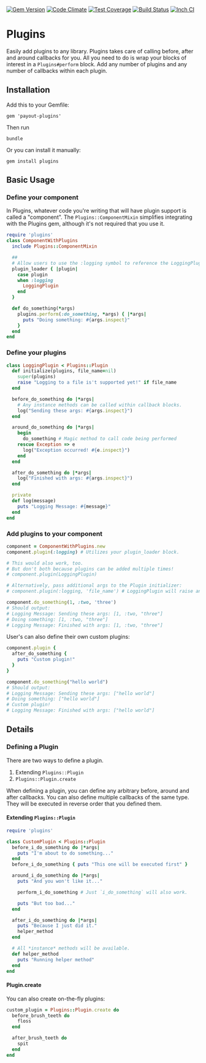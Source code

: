 [![Gem Version](https://badge.fury.io/rb/payout-plugins.svg)](http://badge.fury.io/rb/payout-plugins) [![Code Climate](https://codeclimate.com/github/payout/plugins/badges/gpa.svg)](https://codeclimate.com/github/payout/plugins) [![Test Coverage](https://codeclimate.com/github/payout/plugins/badges/coverage.svg)](https://codeclimate.com/github/payout/plugins) [![Build Status](https://semaphoreapp.com/api/v1/projects/0d4247ed-8481-4df7-b0db-6e35e7dd4158/365369/shields_badge.svg)](https://semaphoreapp.com/payout/plugins--2) [![Inch CI](http://inch-ci.org/github/payout/plugins.png)](http://inch-ci.org/github/payout/plugins)


# Plugins

Easily add plugins to any library. Plugins takes care of calling before, after
and around callbacks for you. All you need to do is wrap your blocks of interest
in a `Plugins#perform` block. Add any number of plugins and any number of callbacks
within each plugin.

## Installation

Add this to your Gemfile:

```
gem 'payout-plugins'
```

Then run

```
bundle
```

Or you can install it manually:

```
gem install plugins
```

## Basic Usage

### Define your component
In Plugins, whatever code you're writing that will have plugin support is called a "component". The `Plugins::ComponentMixin` simplifies integrating with the Plugins gem, although it's not required that you use it.

```ruby
require 'plugins'
class ComponentWithPlugins
  include Plugins::ComponentMixin

  ##
  # Allow users to use the :logging symbol to reference the LoggingPlugin
  plugin_loader { |plugin|
    case plugin
    when :logging
      LoggingPlugin
    end
  }

  def do_something(*args)
    plugins.perform(:do_something, *args) { |*args|
      puts "Doing something: #{args.inspect}"
    }
  end
end
```

### Define your plugins

```ruby
class LoggingPlugin < Plugins::Plugin
  def initialize(plugins, file_name=nil)
    super(plugins)
    raise "Logging to a file is't supported yet!" if file_name
  end

  before_do_something do |*args|
    # Any instance methods can be called within callback blocks.
    log("Sending these args: #{args.inspect}")
  end

  around_do_something do |*args|
    begin
      do_something # Magic method to call code being performed
    rescue Exception => e
      log("Exception occurred! #{e.inspect}")
    end
  end

  after_do_something do |*args|
    log("Finished with args: #{args.inspect}")
  end

  private
  def log(message)
    puts "Logging Message: #{message}"
  end
end
```

### Add plugins to your component

```ruby
component = ComponentWithPlugins.new
component.plugin(:logging) # Utilizes your plugin_loader block.

# This would also work, too.
# But don't both because plugins can be added multiple times!
# component.plugin(LoggingPlugin)

# Alternatively, pass additional args to the Plugin initializer:
# component.plugin(:logging, 'file_name') # LoggingPlugin will raise an exception

component.do_something(1, :two, 'three')
# Should output:
# Logging Message: Sending these args: [1, :two, "three"]
# Doing something: [1, :two, "three"]
# Logging Message: Finished with args: [1, :two, "three"]
```

User's can also define their own custom plugins:

```ruby
component.plugin {
  after_do_something {
    puts "Custom plugin!"
  }
}

component.do_something("hello world")
# Should output:
# Logging Message: Sending these args: ["hello world"]
# Doing something: ["hello world"]
# Custom plugin!
# Logging Message: Finished with args: ["hello world"]
```

## Details

### Defining a Plugin

There are two ways to define a plugin.
  1. Extending `Plugins::Plugin`
  2. `Plugins::Plugin.create`

When defining a plugin, you can define any arbitrary before, around and after callbacks.
You can also define multiple callbacks of the same type. They will be executed in reverse order
that you defined them.

#### Extending `Plugins::Plugin`

```ruby
require 'plugins'

class CustomPlugin < Plugins::Plugin
  before_i_do_something do |*args|
    puts "I'm about to do something..."
  end
  before_i_do_something { puts "This one will be executed first" }

  around_i_do_something do |*args|
    puts "And you won't like it..."

    perform_i_do_something # Just `i_do_something` will also work.

    puts "But too bad..."
  end

  after_i_do_something do |*args|
    puts "Because I just did it."
    helper_method
  end

  # All *instance* methods will be available.
  def helper_method
    puts "Running helper method"
  end
end
```

#### Plugin.create

You can also create on-the-fly plugins:

```ruby
custom_plugin = Plugins::Plugin.create do
  before_brush_teeth do
    floss
  end

  after_brush_teeth do
    spit
  end
end
```
